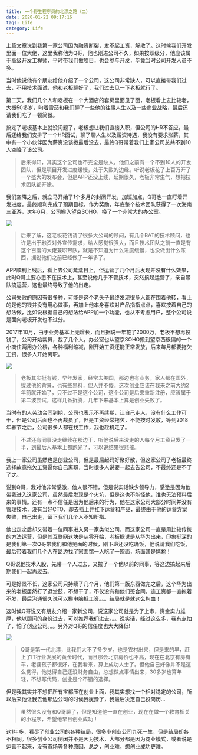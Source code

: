 ```yaml
---
title: 一个野生程序员的北漂之路（二）
date: 2020-01-22 09:17:16
tags: Life
category: Life
---
```


上篇文章说到我第一家公司因为融资断裂，发不起工资，解散了。这时候我们开发里面一位大佬，这里我称他为Q哥，他也刚进公司不久，如果按职级分，他应该属于高级开发工程师，平时带我们做项目，也会参与开发，毕竟当时公司开发人员不多。

当时他说他有个朋友给他介绍了一个公司，这公司非常缺人，可以直接带我们过去，不用技术面试，他和老板聊好了，我们过去见一下老板就行了。

<!--more-->

第二天，我们几个人和老板在一个大酒店的套房里面见了面，老板看上去比较老，大概50多岁，叼着雪茄和我们聊了一些他的往事人生以及一些商业战略，最后还请我们吃了一顿简餐。

搞定了老板基本上就没问题了，老板想让我们直接入职，但公司的HR不答应，最后还给我们安排了一个HR面试，聊了聊人生以及薪资待遇，我没有要求涨薪，其中有一个小伙伴因为薪资没谈拢最后没去，最终Q哥带着我们上家公司总共不到10人空降了该公司。

>后来得知，其实这个公司也不完全是缺人，他们之前有一个不到10人的开发团队，但是项目开发进度缓慢，处于失败的边缘。听说老板花了上百万开了一个盛大的发布会，但是APP还没上线，延期很久，老板非常生气，想把技术团队都开除。

我们空降之后，就立马开始了1个多月的封闭开发，加班加点，Q哥也一直盯着开发进度，最终顺利完成了预期目标。作为奖励，年底整个技术团队获得了一次海南三亚游，次年6月，公司搬入望京SOHO，换了一个非常大的办公室。

<img src="/images/2020-01-03-1.jpg" /> 

>后来了解，这老板花钱请了很多大公司的顾问，有几个BAT的技术顾问，也许是出于融资对外宣传需求，给人感觉很强大，而且技术团队之前一直是有这个百度的大佬兼职带队，就是不知道为什么进度缓慢，也没做出什么东西，据说他们之前已经做了一年多了。

APP顺利上线后，看上去公司蒸蒸日上，但运营了几个月后发现并没有什么效果，此时Q哥主要心思不在技术上，甚至说他几乎不管技术，突然搞起运营了，亲自带队搞运营，这也最终导致了他的出走。

公司失败的原因有很多种，可能是这个老头子最终发现很多人都在围着他转，看上的是他的钱并没有用心做事，再加上他本身喜欢对产品指指点点，喜欢按着自己的想法做，比如说根据自己的想法给APP加一个功能，也从不考虑用户，整个公司说是面向老板开发也不过分。

2017年10月，由于业务基本上无增长，而且据说一年花了2000万，老板不想再投钱了，公司开始裁员，裁了几个人，办公室也从望京SOHO搬到望京西很偏的一个小商住两用办公楼，各种福利缩减，刚开始工资还能正常发放，后来每月都要拖欠工资，很多人开始离职。

<img src="/images/2020-01-04-1.jpg" /> 

>老板其实挺有钱，早年发家，经常去美国，那边也有业务，家人都在国外，拔过他的背景，也有些黑料，但人并不傻。这次创业应该在我来之前大约2年前就开始了，只不过不是这个公司，这个公司是后来重新注册，应该属于第二波尝试，这样几番折腾，几年下来基本上算是创业失败了。

当时有的人劳动合同到期，公司也表示不再续期，让自己走人，没有什么工作可干，但是公司后面也不再裁员了，但是工资经常拖欠，不能按时发放，等到2018年春节之后，公司很多人都在找工作，我也趁机走了。

>不过还有同事没走继续在那边干，听他说后来没走的人每个月工资只发了一半，到最后人基本上都跑光了，可以说结果很悲催。

我上一家公司虽然也是创业公司，但是最后起码好聚好散，但这家公司了老板最终选择故意拖欠工资逼你自己离职，当时很多人说要一起去告公司，不最终还是不了了之。

说到Q哥，我对他非常感激，他人很不错，但是说实话缺少领导力，感激是因为他带我进入这家公司，虽然最后发现是个火坑，但是这也不能怪他，谁也无法预料后来的事情。还有一点不信任是因为他后来的行为，他在这家公司大部分时间并没有管理技术，没有当好CTO，却去插上并扛下运营和产品，最终由于他的运营方案失败，自己出走，留下我们几个人不知所措。

他出走之后却又带着一位同事进入另一家类似公司，而这家公司一直是用比较传统的方法运营，但是其互联网这块是从零开始，老板据说是从华为出来，印象挺深的是我们第一次Q哥带我们和他见面的时候，刚下班还没吃晚饭，他说请我们吃饭，最后带着我们几个人在路边找了家面馆一人吃了一碗面，场面甚是尴尬！

Q哥说他技术入股，先带一个人过去，又拉了一个他以前的同事，等这边搞起来后期我们一起再过去。

可是好景不长，这家公司只持续了几个月，他们第一版东西做完之后，这个华为出来的老板居然打了退堂鼓，不想干了，不仅没有和他们签合同，连工资都一直拖着不发，最后沟通很久说可以搬电脑抵工资。。。结局就是就这么狗血！

这时候Q哥说又有朋友介绍一家新公司，说这家公司就是为了上市，资金实力雄厚，他以顾问的身份进去，可以推荐我们进去。。。说实话，经过这么多，我有点怕了，怕了创业公司。。。另外对Q哥的信任度也大大降低!

<img src="/images/2020-01-17.jpg" /> 

>Q哥是第一代北漂，比我们大不了多少岁，也是农村出来，但是来的早，赶上了IT行业发展的黄金时代，而且那会北京房价也不高，现在在北京有房有车，老婆孩子都很好，在我看来，算上成功人士了。但他自己好像并不是这么觉得，他觉得自己还没财务自由，总想做点事情出来，30多岁也算年轻，不想写代码，创业是个不错的选择。

但是我其实并不想把所有宝都压在创业上面，我其实想找一个相对稳定的公司，所以后来他让我去他那边公司的时候我犹豫了，我最后决定自己投简历...

>虽然很久没有和Q哥聊了，但是知道他一直在创业，现在在做一个教育相关的小程序，希望他早日创业成功！

这1年多，看尽了创业公司的各种结局，很多小创业公司九死一生，但是结局却各不相同。很多创业公司倒闭并不是因为技术，大部分都是因为商业模式，或者说是运营不起来，没有市场等各种原因，总之，创业难，想创业成功更难。
